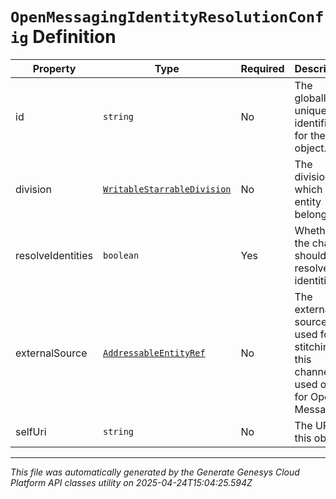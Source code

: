 # `OpenMessagingIdentityResolutionConfig` Definition

| Property | Type | Required | Description |
|----------|------|----------|-------------|
| id | `string` | No | The globally unique identifier for the object. |
| division | [`WritableStarrableDivision`](writablestarrabledivision-definition.md) | No | The division to which this entity belongs. |
| resolveIdentities | `boolean` | Yes | Whether the channel should resolve identities |
| externalSource | [`AddressableEntityRef`](addressableentityref-definition.md) | No | The external source used for stitching this channel - used only for Open Messaging. |
| selfUri | `string` | No | The URI for this object |

---

*This file was automatically generated by the Generate Genesys Cloud Platform API classes utility on 2025-04-24T15:04:25.594Z*